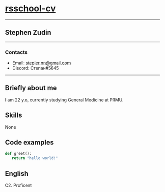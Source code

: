 # [rsschool-cv](https://github.com/stepler-nn/rsschool-cv/ "my repo")

---

## Stephen Zudin

---

### Contacts

- Email: [stepler.nn@gmail.com](mailto:stepler.nn@gmail.com "write me")
- Discord: Степан#5645

---

## Briefly about me

I am 22 y.o, currently studying General Medicine at PRMU.

## Skills

None

## Code examples

```python
def greet():
   return "hello world!"
```

## English

C2. Proficent
